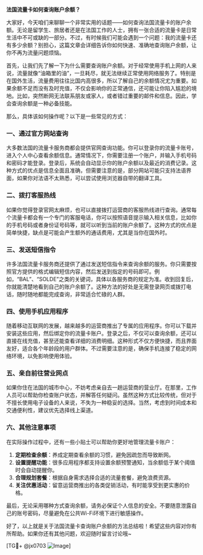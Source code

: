 **法国流量卡如何查询账户余额？**

大家好，今天咱们来聊聊一个非常实用的话题——如何查询法国流量卡的账户余额。无论是留学生、旅居者还是在法国工作的人士，拥有一张合适的流量卡是日常生活中不可或缺的一部分。不过，有时候我们可能会遇到一个问题：我的流量卡还有多少余额？别担心，这篇文章会详细告诉你如何快速、准确地查询账户余额，让你不再为流量问题烦恼。

首先，让我们先了解一下为什么需要查询账户余额。对于经常使用手机上网的人来说，流量就像“油箱里的油”，一旦耗尽，就无法继续正常使用网络服务了。特别是在国外生活，流量费用往往比国内高很多，所以了解自己的余额情况尤为重要。如果余额不足而没有及时充值，不仅会影响你的正常通信，还可能让你陷入尴尬的境地。比如，突然断网无法联系朋友或家人，或者错过重要的邮件和信息。因此，学会查询余额是一种必备技能。

那么，具体该如何操作呢？以下是一些常见的方式：

### 一、通过官方网站查询

大多数法国的流量卡服务商都会提供官网查询功能。你可以登录你的流量卡账号，进入个人中心查看余额信息。通常情况下，你需要注册一个账户，并输入手机号码和密码才能登录。登录后，系统会自动显示你的账户余额以及最近的消费记录。这种方式的优点是信息全面且准确，但需要注意的是，部分网站可能只支持法语界面，如果你对法语不太熟悉，可以尝试使用浏览器自带的翻译工具。

### 二、拨打客服热线

如果你觉得登录官网太麻烦，也可以直接拨打运营商的客服热线进行查询。通常每个流量卡都会有一个专门的客服电话，你可以按照语音提示输入相关信息，比如你的手机号码或者身份证号码等，就可以听到当前的账户余额了。这种方式的优点是简单快捷，缺点是可能会产生额外的通话费用，尤其是当你在国外时。

### 三、发送短信指令

许多法国流量卡服务商还提供了通过发送短信指令来查询余额的服务。你只需要按照官方提供的格式编辑短信内容，然后发送到指定的号码即可。例如，“BAL”、“SOLDE”之类的关键词，具体以各服务商的规定为准。收到回复后，你就能清楚地看到自己的账户余额了。这种方法的好处是无需登录网页或拨打电话，随时随地都能完成查询，非常适合忙碌的人群。

### 四、使用手机应用程序

随着移动互联网的发展，越来越多的运营商推出了专属的应用程序。你可以下载并安装这些应用，然后绑定你的流量卡账户。登录之后，不仅可以查询余额，还可以直接在线充值，甚至还能查看详细的消费明细。这种形式不仅方便快捷，而且界面友好，适合各个年龄段的用户群体。不过需要注意的是，确保手机连接了稳定的网络环境，以免影响使用体验。

### 五、亲自前往营业网点

如果你住在法国的城市中心，不妨考虑亲自去一趟运营商的营业厅。在那里，工作人员可以帮助你检查账户状态，并解答任何疑问。虽然这种方式比较传统，但对于不擅长使用电子设备的人来说，不失为一种稳妥的选择。当然，考虑到时间成本和交通便利性，建议优先选择线上渠道。

### 六、其他注意事项

在实际操作过程中，还有一些小贴士可以帮助你更好地管理流量卡账户：

1. **定期检查余额**：养成定期查看余额的习惯，避免因疏忽而导致断网。
2. **设置提醒功能**：很多应用程序都支持设置余额预警通知，当余额低于某个阈值时会自动提醒你。
3. **合理规划套餐**：根据自身需求选择合适的流量套餐，避免浪费资源。
4. **关注优惠活动**：留意运营商推出的各类促销活动，有时能享受到更实惠的价格。

最后，无论采用哪种方式查询余额，请务必保证个人信息的安全。不要随意泄露自己的账号密码，尽量避免在公共Wi-Fi环境下进行敏感操作。

好了，以上就是关于法国流量卡查询账户余额的方法总结啦！希望这些内容对你有所帮助。如果你还有其他问题，欢迎随时留言讨论哦~

[TG💪+ @jx0703 ![Image](https://github.com/user-attachments/assets/dbca1d08-cadb-493c-b0ec-ad6f7a83f270)]